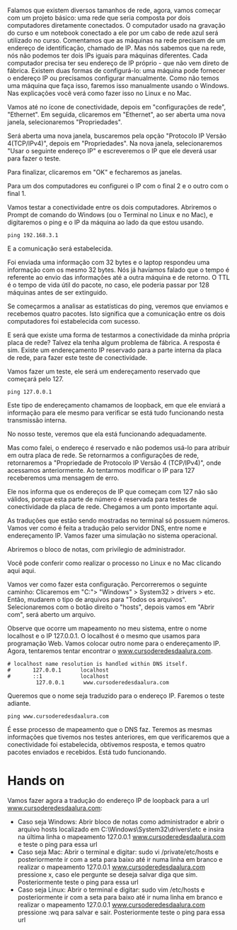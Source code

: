 Falamos que existem diversos tamanhos de rede, agora, vamos começar com um projeto básico: uma rede que seria composta por dois computadores diretamente conectados. O computador usado na gravação do curso e um notebook conectado a ele por um cabo de rede azul será utilizado no curso. Comentamos que as máquinas na rede precisam de um endereço de identificação, chamado de IP. Mas nós sabemos que na rede, nós não podemos ter dois IPs iguais para máquinas diferentes. Cada computador precisa ter seu endereço de IP próprio - que não vem direto de fábrica. Existem duas formas de configurá-lo: uma máquina pode fornecer o endereço IP ou precisamos configurar manualmente. Como não temos uma máquina que faça isso, faremos isso manualmente usando o Windows. Nas explicações você verá como fazer isso no Linux e no Mac.

Vamos até no ícone de conectividade, depois em "configurações de rede", "Ethernet". Em seguida, clicaremos em "Ethernet", ao ser aberta uma nova janela, selecionaremos "Propriedades".


Será aberta uma nova janela, buscaremos pela opção "Protocolo IP Versão 4(TCP/IPv4)", depois em "Propriedades". Na nova janela, selecionaremos "Usar o seguinte endereço IP" e escreveremos o IP que ele deverá usar para fazer o teste.


Para finalizar, clicaremos em "OK" e fecharemos as janelas.

Para um dos computadores eu configurei o IP com o final 2 e o outro com o final 1.

Vamos testar a conectividade entre os dois computadores. Abriremos o Prompt de comando do Windows (ou o Terminal no Linux e no Mac), e digitaremos o ping e o IP da máquina ao lado da que estou usando.

`ping 192.168.3.1`

E a comunicação será estabelecida.

Foi enviada uma informação com 32 bytes e o laptop respondeu uma informação com os mesmo 32 bytes. Nós já havíamos falado que o tempo é referente ao envio das informações até a outra máquina e de retorno. O TTL é o tempo de vida útil do pacote, no caso, ele poderia passar por 128 máquinas antes de ser extinguido.

Se começarmos a analisar as estatísticas do ping, veremos que enviamos e recebemos quatro pacotes. Isto significa que a comunicação entre os dois computadores foi estabelecida com sucesso.

E será que existe uma forma de testarmos a conectividade da minha própria placa de rede? Talvez ela tenha algum problema de fábrica. A resposta é sim. Existe um endereçamento IP reservado para a parte interna da placa de rede, para fazer este teste de conectividade.

Vamos fazer um teste, ele será um endereçamento reservado que começará pelo 127.

`ping 127.0.0.1`

Este tipo de endereçamento chamamos de loopback, em que ele enviará a informação para ele mesmo para verificar se está tudo funcionando nesta transmissão interna.

No nosso teste, veremos que ela está funcionando adequadamente.


Mas como falei, o endereço é reservado e não podemos usá-lo para atribuir em outra placa de rede. Se retornarmos a configurações de rede, retornaremos a "Propriedade de Protocolo IP Versão 4 (TCP/IPv4)", onde acessamos anteriormente. Ao tentarmos modificar o IP para 127 receberemos uma mensagem de erro.

Ele nos informa que os endereços de IP que começam com 127 não são válidos, porque esta parte de número é reservada para testes de conectividade da placa de rede. Chegamos a um ponto importante aqui.

As traduções que estão sendo mostradas no terminal só possuem números. Vamos ver como é feita a tradução pelo servidor DNS, entre nome e endereçamento IP. Vamos fazer uma simulação no sistema operacional.

Abriremos o bloco de notas, com privilegio de administrador.


Você pode conferir como realizar o processo no Linux e no Mac clicando aqui aqui.

Vamos ver como fazer esta configuração. Percorreremos o seguinte caminho: Clicaremos em "C:"> "Windows" > System32 > drivers > etc. Então, mudarem o tipo de arquivos para "Todos os arquivos". Selecionaremos com o botão direito o "hosts", depois vamos em "Abrir com", será aberto um arquivo.



Observe que ocorre um mapeamento no meu sistema, entre o nome localhost e o IP 127.0.0.1. O localhost é o mesmo que usamos para programação Web. Vamos colocar outro nome para o endereçamento IP. Agora, tentaremos tentar encontrar o www.cursoderedesdaalura.com.
~~~
# localhost name resolution is handled within DNS itself.
#       127.0.0.1      localhost
#       ::1            localhost
         127.0.0.1      www.cursoderedesdaalura.com
~~~
Queremos que o nome seja traduzido para o endereço IP. Faremos o teste adiante.

`ping www.cursoderedesdaalura.com`


É esse processo de mapeamento que o DNS faz. Teremos as mesmas informações que tivemos nos testes anteriores, em que verificaremos que a conectividade foi estabelecida, obtivemos resposta, e temos quatro pacotes enviados e recebidos. Está tudo funcionando.


# Hands on

Vamos fazer agora a tradução do endereço IP de loopback para a url www.cursoderedesdaalura.com:

* Caso seja Windows: Abrir bloco de notas como administrador e abrir o arquivo hosts localizado em C:\Windows\System32\drivers\etc e insira na última linha o mapeamento 127.0.0.1 www.cursoderedesdaalura.com e teste o ping para essa url
* Caso seja Mac: Abrir o terminal e digitar: sudo vi /private/etc/hosts e posteriormente ir com a seta para baixo até ir numa linha em branco e realizar o mapeamento 127.0.0.1 www.cursoderedesdaalura.com pressione x, caso ele pergunte se deseja salvar diga que sim. Posteriormente teste o ping para essa url
* Caso seja Linux: Abrir o terminal e digitar: sudo vim /etc/hosts e posteriormente ir com a seta para baixo até ir numa linha em branco e realizar o mapeamento 127.0.0.1 www.cursoderedesdaalura.com pressione :wq para salvar e sair. Posteriormente teste o ping para essa url